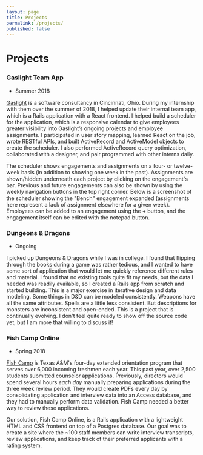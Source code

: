 ```yaml
---
layout: page
title: Projects
permalink: /projects/
published: false
---
```


# Projects

### Gaslight Team App
- Summer 2018  

[Gaslight](https://teamgaslight.com) is a software consultancy in Cincinnati, Ohio. During my internship with them over the summer of 2018, I helped update their internal team app, which is a Rails application with a React frontend. I helped build a scheduler for the application, which is a responsive calendar to give employees greater visibility into Gaslight’s ongoing projects and employee assignments. I participated in user story mapping, learned React on the job, wrote RESTful APIs, and built ActiveRecord and ActiveModel objects to create the scheduler. I also performed ActiveRecord query optimization, collaborated with a designer, and pair programmed with other interns daily.

The scheduler shows engagements and assignments on a four- or twelve-week basis (in addition to showing one week in the past). Assignments are shown/hidden underneath each project by clicking on the engagement's bar. Previous and future engagements can also be shown by using the weekly navigation buttons in the top right corner. Below is a screenshot of the scheduler showing the "Bench" engagement expanded (assignments here represent a lack of assignment elsewhere for a given week). Employees can be added to an engagement using the **+** button, and the engagement itself can be edited with the notepad button.

<!-- ![teamapp]({{ site.baseurl }}/assets/images/team_app_bench_expanded.png) -->

### Dungeons & Dragons
- Ongoing

I picked up Dungeons & Dragons while I was in college. I found that flipping through the books during a game was rather tedious, and I wanted to have some sort of application that would let me quickly reference different rules and material. I found that no existing tools quite fit my needs, but the data I needed was readily available, so I created a Rails app from scratch and started building. This is a major exercise in iterative design and data modeling. Some things in D&D can be modeled consistently. Weapons have all the same attributes. Spells are a little less consistent. But descriptions for monsters are inconsistent and open-ended. This is a project that is continually evolving. I don't feel quite ready to show off the source code yet, but I am more that willing to discuss it!

<!-- ![dnd]({{ site.baseurl }}/assets/images/dnd.png) -->

### Fish Camp Online
- Spring 2018  

[Fish Camp](https://www.tamu.edu/traditions/orientation/fish-camp/) is Texas A&M's four-day extended orientation program that serves over 6,000 incoming freshmen each year. This past year, over 2,500 students submitted counselor applications. Previously, directors would spend several hours _each day_ manually preparing applications during the three week review period. They would create PDFs every day by consolidating application and interview data into an Access database, and they had to manually perform data validation. Fish Camp needed a better way to review these applications.

Our solution, Fish Camp Online, is a Rails application with a lightweight HTML and CSS frontend on top of a Postgres database. Our goal was to create a site where the ~100 staff members can write interview transcripts, review applications, and keep track of their preferred applicants with a rating system.
